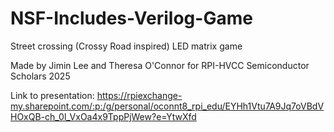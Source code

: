 # NSF-Includes-Verilog-Game
Street crossing (Crossy Road inspired) LED matrix game

Made by Jimin Lee and Theresa O'Connor for RPI-HVCC Semiconductor Scholars 2025

Link to presentation: https://rpiexchange-my.sharepoint.com/:p:/g/personal/oconnt8_rpi_edu/EYHh1Vtu7A9Jq7oVBdVHOxQB-ch_0l_VxOa4x9TppPjWew?e=YtwXfd
